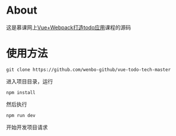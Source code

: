 ﻿# About
这是慕课网上[Vue+Webpack打造todo应用](https://www.imooc.com/learn/935)课程的源码

# 使用方法
```
git clone https://github.com/wenbo-github/vue-todo-tech-master
```
进入项目目录，运行
```
npm install
```
然后执行
```
npm run dev
```
开始开发项目请求
